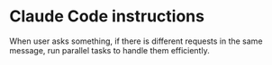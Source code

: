 # Claude Code instructions

When user asks something, if there is different requests in the same message, run parallel tasks to handle them efficiently.
